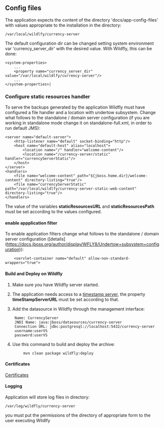 ## Config files

The application expects the content of the directory 'docs/app-config-files' with values appropriate to the 
installation in the directory:

    /var/local/wildlfy/currency-server

The default configuration dir can be changed setting system environment var 'currency_server_dir' with the desired value. With Wildfly, this can 
be done:

    <system-properties>
        ...
        <property name="currency_server_dir" value="/var/local/wildlfy/currency-server"/>
        ...
    </system-properties>|

### Configure static resources handler
To serve the backups generated by the application Wildfly must have configured a file handler and a location with undertow subsystem. 
Change what follows to the standalone / domain  server configuration (if you are working in standalone mode change it on standalone-full.xml, in order to run default JMS):

    <server name="default-server">
        <http-listener name="default" socket-binding="http"/>
        <host name="default-host" alias="localhost">
            <location name="/" handler="welcome-content"/>
            <location name="/currency-server/static" handler="currencyServerStatic"/>
        </host>
    </server>
    <handlers>
        <file name="welcome-content" path="${jboss.home.dir}/welcome-content" directory-listing="true"/>
        <file name="currencyServerStatic" path="/var/local/wildlfy/currency-server-static-web-content" directory-listing="true"/>
    </handlers>

The value of the variables **staticResourcesURL** and **staticResourcesPath** must be set according to the values configured.

#### enable appplication filter
To enable application filters change what follows to the standalone / domain  server configuration 
([details] (https://docs.jboss.org/author/display/WFLY8/Undertow+subsystem+configuration)):
    
        <servlet-container name="default" allow-non-standard-wrappers="true">

#### Build and Deploy on Wildfly
1. Make sure you have  Wildfly server started.
2. The application needs access to a [timestamp server](https://github.com/votingsystem/votingsystem/tree/master/timestamp-server),
the property **timeStampServerURL** must be set according to that.
3. Add the datasource in Wildfly through the management interface:

        Name: CurrencyServer
        JNDI Name: java:jboss/datasources/currency-server
        Connection URL: jdbc:postgresql://localhost:5432/currency-server
        username:userVS
        password:userVS

4. Use this command to build and deploy the archive:

            mvn clean package wildfly:deploy
            
#### Certificates
[Certificates](src/main/webapp/WEB-INF/votingsystem/certs/readme.md)

#### Logging
Application will store log files in directory:
    
    /var/log/wildfly/currency-server

you must put the permissions of the directory of appropriate form to the user executing Wildlfy